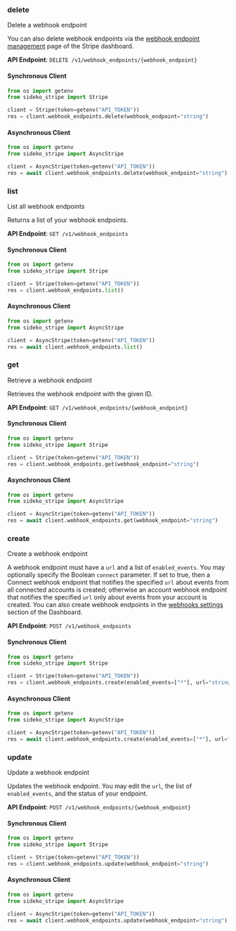 
### delete <a name="delete"></a>
Delete a webhook endpoint

<p>You can also delete webhook endpoints via the <a href="https://dashboard.stripe.com/account/webhooks">webhook endpoint management</a> page of the Stripe dashboard.</p>

**API Endpoint**: `DELETE /v1/webhook_endpoints/{webhook_endpoint}`

#### Synchronous Client

```python
from os import getenv
from sideko_stripe import Stripe

client = Stripe(token=getenv("API_TOKEN"))
res = client.webhook_endpoints.delete(webhook_endpoint="string")
```

#### Asynchronous Client

```python
from os import getenv
from sideko_stripe import AsyncStripe

client = AsyncStripe(token=getenv("API_TOKEN"))
res = await client.webhook_endpoints.delete(webhook_endpoint="string")
```

### list <a name="list"></a>
List all webhook endpoints

<p>Returns a list of your webhook endpoints.</p>

**API Endpoint**: `GET /v1/webhook_endpoints`

#### Synchronous Client

```python
from os import getenv
from sideko_stripe import Stripe

client = Stripe(token=getenv("API_TOKEN"))
res = client.webhook_endpoints.list()
```

#### Asynchronous Client

```python
from os import getenv
from sideko_stripe import AsyncStripe

client = AsyncStripe(token=getenv("API_TOKEN"))
res = await client.webhook_endpoints.list()
```

### get <a name="get"></a>
Retrieve a webhook endpoint

<p>Retrieves the webhook endpoint with the given ID.</p>

**API Endpoint**: `GET /v1/webhook_endpoints/{webhook_endpoint}`

#### Synchronous Client

```python
from os import getenv
from sideko_stripe import Stripe

client = Stripe(token=getenv("API_TOKEN"))
res = client.webhook_endpoints.get(webhook_endpoint="string")
```

#### Asynchronous Client

```python
from os import getenv
from sideko_stripe import AsyncStripe

client = AsyncStripe(token=getenv("API_TOKEN"))
res = await client.webhook_endpoints.get(webhook_endpoint="string")
```

### create <a name="create"></a>
Create a webhook endpoint

<p>A webhook endpoint must have a <code>url</code> and a list of <code>enabled_events</code>. You may optionally specify the Boolean <code>connect</code> parameter. If set to true, then a Connect webhook endpoint that notifies the specified <code>url</code> about events from all connected accounts is created; otherwise an account webhook endpoint that notifies the specified <code>url</code> only about events from your account is created. You can also create webhook endpoints in the <a href="https://dashboard.stripe.com/account/webhooks">webhooks settings</a> section of the Dashboard.</p>

**API Endpoint**: `POST /v1/webhook_endpoints`

#### Synchronous Client

```python
from os import getenv
from sideko_stripe import Stripe

client = Stripe(token=getenv("API_TOKEN"))
res = client.webhook_endpoints.create(enabled_events=["*"], url="string")
```

#### Asynchronous Client

```python
from os import getenv
from sideko_stripe import AsyncStripe

client = AsyncStripe(token=getenv("API_TOKEN"))
res = await client.webhook_endpoints.create(enabled_events=["*"], url="string")
```

### update <a name="update"></a>
Update a webhook endpoint

<p>Updates the webhook endpoint. You may edit the <code>url</code>, the list of <code>enabled_events</code>, and the status of your endpoint.</p>

**API Endpoint**: `POST /v1/webhook_endpoints/{webhook_endpoint}`

#### Synchronous Client

```python
from os import getenv
from sideko_stripe import Stripe

client = Stripe(token=getenv("API_TOKEN"))
res = client.webhook_endpoints.update(webhook_endpoint="string")
```

#### Asynchronous Client

```python
from os import getenv
from sideko_stripe import AsyncStripe

client = AsyncStripe(token=getenv("API_TOKEN"))
res = await client.webhook_endpoints.update(webhook_endpoint="string")
```
